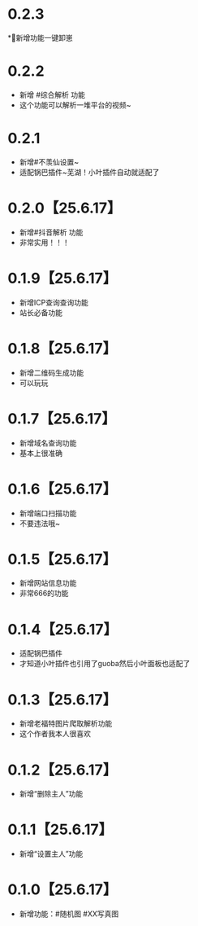 # 0.2.3
*🤣新增功能一键卸崽
# 0.2.2
* 新增 #综合解析 功能
* 这个功能可以解析一堆平台的视频~
# 0.2.1
* 新增#不羡仙设置~
* 适配锅巴插件~芜湖！小叶插件自动就适配了
# 0.2.0【25.6.17】
* 新增#抖音解析 功能
* 非常实用！！！    
# 0.1.9【25.6.17】
* 新增ICP查询查询功能
* 站长必备功能
# 0.1.8【25.6.17】
*  新增二维码生成功能
* 可以玩玩
# 0.1.7【25.6.17】
* 新增域名查询功能
* 基本上很准确
# 0.1.6【25.6.17】
*  新增端口扫描功能
* 不要违法哦~
# 0.1.5【25.6.17】
* 新增网站信息功能
* 非常666的功能
# 0.1.4【25.6.17】
* 适配锅巴插件
* 才知道小叶插件也引用了guoba然后小叶面板也适配了
# 0.1.3【25.6.17】
* 新增老福特图片爬取解析功能
* 这个作者我本人很喜欢
# 0.1.2【25.6.17】
* 新增“删除主人”功能
# 0.1.1【25.6.17】
* 新增“设置主人”功能
# 0.1.0【25.6.17】
* 新增功能：#随机图 #XX写真图
